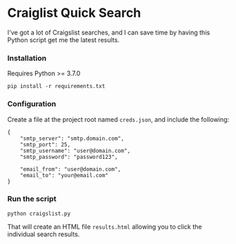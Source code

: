 # Craiglist Quick Search

I've got a lot of Craigslist searches, and I can save time by having this Python script get me the latest results.

### Installation

Requires Python >= 3.7.0

    pip install -r requirements.txt
    
### Configuration

Create a file at the project root named `creds.json`, and include the following:

    {
        "smtp_server": "smtp.domain.com",
        "smtp_port": 25,
        "smtp_username": "user@domain.com",
        "smtp_password": "password123",
    
        "email_from": "user@domain.com",
        "email_to": "your@email.com"
    }
    
### Run the script

    python craigslist.py
    
That will create an HTML file `results.html` allowing you to click the individual search results.